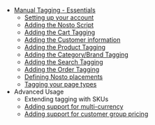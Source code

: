 * [Manual Tagging - Essentials](Manual-implementation)
  * [Setting up your account](Setting-up-your-account)
  * [Adding the Nosto Script](Add-Nosto-script)
  * [Adding the Cart Tagging](Cart-Tagging)
  * [Adding the Customer information](Adding-the-customer-information)
  * [Adding the Product Tagging](Product-Tagging)
  * [Adding the Category/Brand Tagging](Category-&-Brand-tagging)
  * [Adding the Search Tagging](Search-Tagging)
  * [Adding the Order Tagging](Order-Tagging)
  * [Defining Nosto placements](Defining-Nosto-placements)
  * [Tagging your page types](Tag-your-page-types)
* Advanced Usage
  * Extending tagging with SKUs
  * [Adding support for multi-currency](/SPA:-Adding-support-for-multi-currency)
  * [Adding support for customer group pricing](SPA:-Adding-support-for-customer-group-pricing)